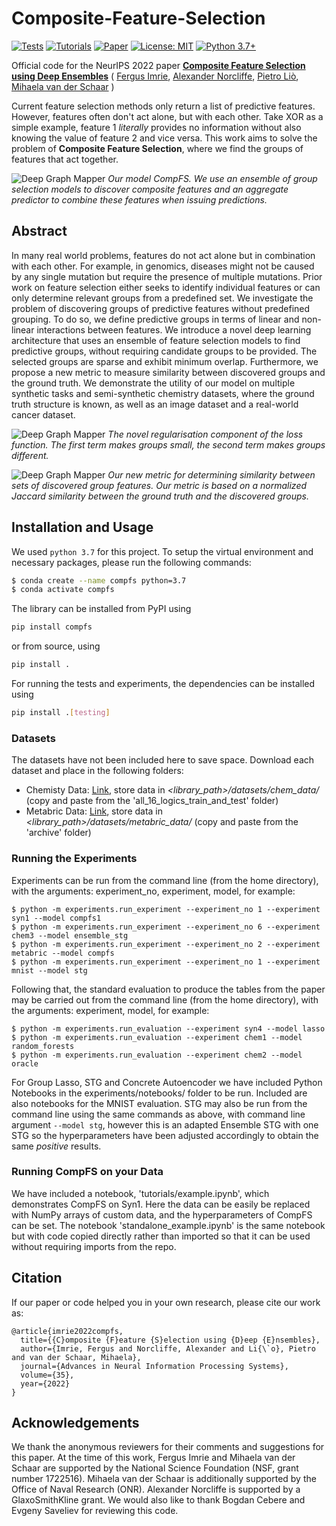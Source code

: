 # Composite-Feature-Selection
[![Tests](https://github.com/vanderschaarlab/Composite-Feature-Selection/actions/workflows/test.yml/badge.svg)](https://github.com/vanderschaarlab/Composite-Feature-Selection/actions/workflows/test.yml)
[![Tutorials](https://github.com/vanderschaarlab/Composite-Feature-Selection/actions/workflows/test_tutorials.yml/badge.svg)](https://github.com/vanderschaarlab/Composite-Feature-Selection/actions/workflows/test_tutorials.yml)
[![Paper](https://img.shields.io/badge/paper-NeurIPS%202022-red)](https://openreview.net/forum?id=-9PV7GKwYpM)
[![License: MIT](https://img.shields.io/badge/License-MIT-blue.svg)](https://github.com/a-norcliffe/Composite-Feature-Selection/blob/master/LICENSE.txt)
[![Python 3.7+](https://img.shields.io/badge/python-3.7+-blue.svg)](https://www.python.org/downloads/release/python-370/)

Official code for the NeurIPS 2022 paper [**Composite Feature Selection using Deep Ensembles**](https://arxiv.org/abs/2211.00631)
(
[Fergus Imrie](https://fimrie.github.io/),
[Alexander Norcliffe](https://twitter.com/alexnorcliffe98),
[Pietro Liò](https://www.cl.cam.ac.uk/~pl219/),
[Mihaela van der Schaar](https://www.vanderschaar-lab.com/prof-mihaela-van-der-schaar/)
)

Current feature selection methods only return a list of predictive features. However, features often don't act alone, but with each other. Take XOR as a simple example, feature 1 *literally* provides
no information without also knowing the value of feature 2 and vice versa. This work aims to solve the problem of **Composite Feature Selection**, where we find the groups of features that act together.

![Deep Graph Mapper](https://github.com/vanderschaarlab/Composite-Feature-Selection/raw/main/figures_for_readme//compfs_model_figure.png)
*Our model CompFS. We use an ensemble of group selection models to discover
composite features and an aggregate predictor to combine these features when issuing predictions.*


## Abstract

In many real world problems, features do not act alone but in combination with each other.
For example, in genomics, diseases might not be caused by any single mutation but require the presence of multiple mutations.
Prior work on feature selection either seeks to identify individual features or can only determine relevant groups from a predefined set.
We investigate the problem of discovering groups of predictive features without predefined grouping.
To do so, we define predictive groups in terms of linear and non-linear interactions between features.
We introduce a novel deep learning architecture that uses an ensemble of feature selection models to find predictive groups, without requiring candidate groups to be provided.
The selected groups are sparse and exhibit minimum overlap.
Furthermore, we propose a new metric to measure similarity between discovered groups and the ground truth.
We demonstrate the utility of our model on multiple synthetic tasks and semi-synthetic chemistry datasets, where the ground truth structure is known, as well as an image dataset and a real-world cancer dataset.

![Deep Graph Mapper](https://github.com/vanderschaarlab/Composite-Feature-Selection/raw/main/figures_for_readme/compfs_adapted_loss.png)
*The novel regularisation component of the loss function. The first term makes groups small, the second term makes groups different.*

![Deep Graph Mapper](https://github.com/vanderschaarlab/Composite-Feature-Selection/raw/main/figures_for_readme/compfs_gsim.png)
*Our new metric for determining similarity between sets of discovered group features. Our metric is based on a normalized Jaccard similarity between the ground truth and the discovered groups.*


## Installation and Usage
We used `python 3.7` for this project. To setup the virtual environment and necessary packages, please run the following commands:
```bash
$ conda create --name compfs python=3.7
$ conda activate compfs
```

The library can be installed from PyPI using
```bash
pip install compfs
```
or from source, using
```bash
pip install .
```

For running the tests and experiments, the dependencies can be installed using
```bash
pip install .[testing]
```

### Datasets
The datasets have not been included here to save space. Download each dataset and place in the following folders:
- Chemisty Data: [Link](https://github.com/google-research/graph-attribution/raw/main/data/all_16_logics_train_and_test.zip), store data in *<library_path>/datasets/chem_data/*
(copy and paste from the 'all_16_logics_train_and_test' folder)
- Metabric Data: [Link](https://www.kaggle.com/datasets/raghadalharbi/breast-cancer-gene-expression-profiles-metabric), store data in *<library_path>/datasets/metabric_data/*
(copy and paste from the 'archive' folder)

### Running the Experiments
Experiments can be run from the command line (from the home directory), with the arguments: experiment_no, experiment, model, for example:

```
$ python -m experiments.run_experiment --experiment_no 1 --experiment syn1 --model compfs1
$ python -m experiments.run_experiment --experiment_no 6 --experiment chem3 --model ensemble_stg
$ python -m experiments.run_experiment --experiment_no 2 --experiment metabric --model compfs
$ python -m experiments.run_experiment --experiment_no 1 --experiment mnist --model stg
```

Following that, the standard evaluation to produce the tables from the paper may be carried out from the command line (from the home directory), with the arguments: experiment, model, for example:

```
$ python -m experiments.run_evaluation --experiment syn4 --model lasso
$ python -m experiments.run_evaluation --experiment chem1 --model random_forests
$ python -m experiments.run_evaluation --experiment chem2 --model oracle
```

For Group Lasso, STG and Concrete Autoencoder we have included Python Notebooks in the experiments/notebooks/ folder to be run. Included are also notebooks for the MNIST evaluation. STG may also be run from the command line using the
same commands as above, with command line argument `--model stg`, however this is an adapted Ensemble STG with one STG so the hyperparameters have been adjusted accordingly to obtain the same *positive* results.

### Running CompFS on your Data
We have included a notebook, 'tutorials/example.ipynb', which demonstrates CompFS on Syn1. Here the data can be easily be replaced with NumPy arrays of custom data, and the hyperparameters of CompFS can be set. The notebook
'standalone_example.ipynb' is the same notebook but with code copied directly rather than imported so that it can be used without requiring imports from the repo.


## Citation
If our paper or code helped you in your own research, please cite our work as:
```
@article{imrie2022compfs,
  title={{C}omposite {F}eature {S}election using {D}eep {E}nsembles},
  author={Imrie, Fergus and Norcliffe, Alexander and Li{\`o}, Pietro and van der Schaar, Mihaela},
  journal={Advances in Neural Information Processing Systems},
  volume={35},
  year={2022}
}
```

## Acknowledgements
We thank the anonymous reviewers for their comments and suggestions for this paper.
At the time of this work, Fergus Imrie and Mihaela van der Schaar are supported by the National Science Foundation (NSF, grant number 1722516).
Mihaela van der Schaar is additionally supported by the Office of Naval Research (ONR). Alexander Norcliffe is supported by a GlaxoSmithKline grant.
We would also like to thank Bogdan Cebere and Evgeny Saveliev for reviewing this code.
